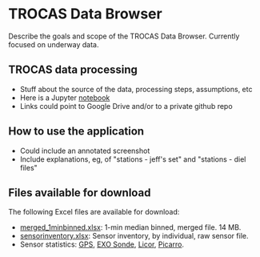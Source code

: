 # TROCAS Data Browser

Describe the goals and scope of the TROCAS Data Browser. Currently focused on underway data.

## TROCAS data processing

- Stuff about the source of the data, processing steps, assumptions, etc
- Here is a Jupyter [notebook](https://github.com/emiliom/minimal-panel-app/blob/master/minimal-panel.ipynb)
- Links could point to Google Drive and/or to a private github repo

## How to use the application

- Could include an annotated screenshot
- Include explanations, eg, of "stations - jeff's set" and "stations - diel files"

## Files available for download

The following Excel files are available for download:
- [merged_1minbinned.xlsx]("data/merged_1minbinned.xlsx"): 1-min median binned, merged file. 14 MB.
- [sensorinventory.xlsx]("data/inventories/sensorinventory.xlsx"): Sensor inventory, by individual, raw sensor file.
- Sensor statistics: [GPS]("data/inventories/gps_sensor_df_describe_stats.xlsx"), [EXO Sonde]("data/inventories/sonde_sensor_df_describe_stats.xlsx"), [Licor]("data/inventories/licor_sensor_df_describe_stats.xlsx"), [Picarro]("data/inventories/picarro_sensor_df_describe_stats.xlsx").
